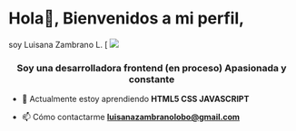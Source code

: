  # Hola👋, Bienvenidos a mi perfil, 
 soy Luisana Zambrano L.
[ ![](https://fundacioncompartir.org/sites/default/files/styles/slick_600x320/public/la-nueva-tecnologia-que-esta-moviendo-al-mundo.jpg?itok=66iSLlrH)

<h3 align="center">Soy una desarrolladora frontend (en proceso) 
 Apasionada y constante</h3>


- 🌱 Actualmente estoy aprendiendo **HTML5 CSS JAVASCRIPT**

- 📫 Cómo contactarme **luisanazambranolobo@gmail.com**

